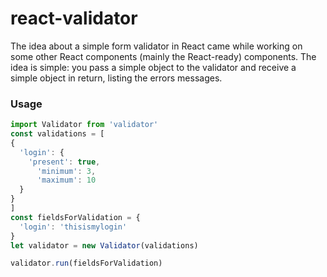 # react-validator

The idea about a simple form validator in React came while working on some other React components (mainly the React-ready) components. The idea is simple: you pass a simple object to the validator and receive a simple object in return, listing the errors messages.

### Usage

```javascript
import Validator from 'validator'
const validations = [
{
  'login': {
    'present': true,
      'minimum': 3,
      'maximum': 10
  }
}
]
const fieldsForValidation = {
  'login': 'thisismylogin'
}
let validator = new Validator(validations)

validator.run(fieldsForValidation)
```
